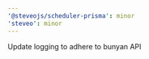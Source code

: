 ```yaml
---
'@steveojs/scheduler-prisma': minor
'steveo': minor
---
```


Update logging to adhere to bunyan API
